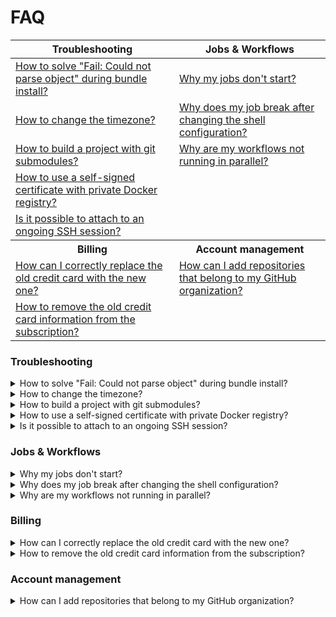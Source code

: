 # FAQ

<!-- markdownlint-disable -->
<table>
  <thead>
    <tr>
      <th>Troubleshooting</th>
      <th>Jobs & Workflows</th>
    </tr>
  </thead>
  <tbody>
  <tr>
    <td><a href="#fail-could-not-parse-object">How to solve "Fail: Could not parse object" during bundle install?</a></td>
    <td><a href="#why-my-jobs-dont-start">Why my jobs don't start?</a></td>
  </tr>
  <tr>
    <td><a href="#how-to-change-the-timezone">How to change the timezone?</a></td>
    <td><a href="#shell-configuration">Why does my job break after changing the shell configuration?</a></td>
  </tr>
  <tr>
    <td><a href="#how-to-build-with-git-submodules">How to build a project with git submodules?</a></td>
    <td><a href="#workflows-parallel">Why are my workflows not running in parallel?</a></td>
  </tr>
  <tr>
    <td><a href="#self-signed-certificate">How to use a self-signed certificate with private Docker registry?</a></td>
  </tr>
  <tr>
    <td><a href="#attach-to-ssh-session">Is it possible to attach to an ongoing SSH session?</a></td>
  </tr>  
  <tr>
    <th>Billing</th>
    <th>Account management</th>
  </tr>
  <tr>
    <td><a href="#replace-old-credit">How can I correctly replace the old credit card with the new one?</a></td>
    <td><a href="#add-repositories-github">How can I add repositories that belong to my GitHub organization?</a></td>
  </tr>
  <tr>
    <td><a href="#remove-old-card">How to remove the old credit card information from the subscription?</a></td>
  </tr>
  </tbody>
</table>  
 
### Troubleshooting
 
<details>
  <summary id="fail-could-not-parse-object">How to solve "Fail: Could not parse object" during bundle install?</summary>
  <p>
    
If the `bundle install` output looks like this:
```bash
Fetching gem metadata from http://rubygems.org/.......
Fetching gem metadata from http://rubygems.org/..
Updating git://github.com/some/gem.git
fatal: Could not parse object 'a84dd3407eaf064064cca9650c354cb163384467'.
Git error: command `git reset --hard a84dd3407eaf064064cca9650c354cb163384467` in directory /home/runner/somehash/vendor/bundle/ruby/1.9.1/bundler/gems/gem-a84dd3407eaf has failed.
If this error persists you could try removing the cache directory '/home/runner/somehash/vendor/bundle/ruby/1.9.1/cache/bundler/git/gem-cbe2ee16ed53098079007f06cd77ed0890d0d752'
```
    
This problem occurs when there have been changes like 
force-pushes to a git repo which is referenced in a Gemfile. 
You can solve it by following these steps:
- Comment that gem line in the Gemfile
- Run `bundle install`
- Uncomment the gem line in the Gemfile
- Run `bundle install` again

The Gemfile.lock will now reference a valid git revision.
  </p>
</details>

<details>
  <summary id="how-to-change-the-timezone">How to change the timezone?</summary>
  <p>
    
The default timezone in the virtual machine is set to UTC. 
The timezone can be changed in 2 ways:

- Assign a different value to `TZ` environment variable: 
```bash
export TZ=Europe/Belgrade
```
- Create a symlink in `/etc/localtime` to one of the available timezones:
```bash
sudo ln -sf /usr/share/zoneinfo/Europe/Belgrade /etc/localtime
```
  </p>
</details>

<details>
  <summary id="how-to-build-with-git-submodules">How to build a project with git submodules?</summary>
  <p>

- Add the following commands as a [prologue][]:
```bash
git submodule init
git submodule update
```
- Add the following command as an [epilogue][]:
```bash
git submodule deinit --force .
```
Make sure that Semaphore has permissions to clone your submodules repository. 
In our [private dependencies][private-dependencies] page you can find more
information about setting permissions for private repositories.
  </p>
</details>

<details>
  <summary id="self-signed-certificate">How to use a self-signed certificate with private Docker registry?</summary>
  <p>

If you have a private Docker registry that uses a self-signed SSL certificate 
and pulling the Docker images does not work. The solution is to:

- Add a self-signed certificate as a [secret][] on Semaphore
- Save it under the name of domain.crt
- Add the following command to your pipeline
```bash
sudo mv $SEMAPHORE_GIT_DIR/domain.crt /etc/docker/certs.d/myregistrydomain.com:5000/ca.crt
```
This will allow the connection to a private remote registry using the self-signed certificate.
  </p>
</details>

<details>
  <summary id="attach-to-ssh-session">Is it possible to attach to an ongoing SSH session?</summary>
  <p>
    
It's possible to use [sem attach][sem-attach] to an ongoing SSH session but you'd need to attach to the job ID of the SSH session. 
To get the job ID you can use `sem get jobs` to get the list of all running jobs.

 </p>
</details>


### Jobs & Workflows

 <details>
 <summary id="why-my-jobs-dont-start">Why my jobs don't start?</summary>
  <p>
    
You might be hitting the quota limitation. Check your organization's quota
in Billing > See detailed insights… > Quota. More information about quota 
and how to ask for an increase here: 
https://docs.semaphoreci.com/article/133-quotas-and-limits.

You may also run `sem get jobs` to display all running jobs 
so you may confirm how much quota is being used. 
More information about `sem get`: 
https://docs.semaphoreci.com/article/53-sem-reference#sem-get-examples.
  </p>
</details>

<details>
  <summary id="shell-configuration">Why does my job break after changing the shell configuration?</summary>
  <p>
    
Adding any of the following to your shell is not supported and will cause the jobs to immediately fail:
```bash
set -e
set -o pipefail
set -euxo pipefail
```
  </p>
  <p>
  
This also applies when sourcing a script that contains the previous settings:
```bash
source ~/my_script
. ~/my_script
```
  </p>
</details>

<details>
  <summary id="workflows-parallel">Why are my workflows not running in parallel?</summary>
  <p>

When pushing several commits into the same branch, Semaphore won't run parallel workflows. This means that pushing several times into a branch won't create parallel workflows, instead, Semaphore assigns the new workflows to the queue and run one workflow at a time. However, it's possible to push commits to different branches and they will be run in parallel.

The only way to push several commits to a single branch and not wait for the workflows to finish one by one is to enable the [auto_cancel][auto-cancel] feature.

</p>
</details>

### Billing

<details>
  <summary id="replace-old-credit">How can I correctly replace the old credit card with the new one?</summary>
  <p>
    
If you’ve added a new credit card to the subscription, but the old one is still being charged, 
it means that the new credit card wasn't marked for usage. Here’s how to do that:

1. Go to `Billing`,
2. Click on `Credit card and Billing info...`
3. Go to `Subscription` tab,
4. Click on `Manage`,
5. Go to `Update Payment Method`,
6. Click on the `Use this` button next to the credit card you'd like to use.

After that, you can also remove the old credit card if you don't need it anymore.
</p>
</details>

<details>
  <summary id="remove-old-card">How to remove the old credit card information from the subscription?</summary>
  <p>

If you run into this situation, it means that the old credit card is still in use. 
In order to mark the new credit card for usage, you can:

1. Go to `Billing`,
2. Click on `Credit card and Billing info...`
3. Go to `Subscription` tab,
4. Click on `Manage`,
5. Go to `Update Payment Method`,
6. Click on the `Use this` button next to the credit card you'd like to use.

After that, you’ll be able to remove the old credit card.

</p>
</details>

### Account management

<details>
  <summary id="add-repositories-github">How can I add repositories that belong to my GitHub organization?</summary>
  <p>
    
In order to be able to do that, the access for Semaphore 2.0 needs to be granted within your GitHub organization. 
You can grant the access [here](https://github.com/settings/connections/applications/328c742132e5407abd7d). If it has already been granted, there should be a green checkmark next to the name of your organization. 
If not, you should either grant access or request it from the organization's owner.    

</p>
</details>

[prologue]: https://docs.semaphoreci.com/reference/pipeline-yaml-reference/#the-prologue-property
[epilogue]: https://docs.semaphoreci.com/reference/pipeline-yaml-reference/#the-epilogue-property
[private-dependencies]: https://docs.semaphoreci.com/essentials/using-private-dependencies/
[secret]: https://docs.semaphoreci.com/essentials/using-secrets/
[auto-cancel]: https://docs.semaphoreci.com/article/153-auto-cancel
[sem-attach]: https://docs.semaphoreci.com/reference/sem-command-line-tool/#sem-attach
